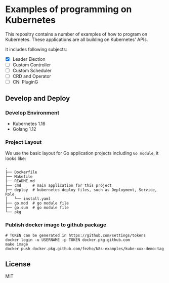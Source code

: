 # Examples of programming on Kubernetes
This repositry contains a number of examples of how to program on Kubernetes. These applications are all building on Kubernetes' APIs.

It includes following subjects:
 * [x] Leader Election
 * [ ] Custom Controller
 * [ ] Custom Scheduler
 * [ ] CRD and Operator
 * [ ] CNI PluginG

## Develop and Deploy

### Develop Environment
* Kubernetes 1.16
* Golang 1.12

### Project Layout
We use the basic layout for Go application projects including `Go module`, it looks like:

```
.
├── Dockerfile
├── Makefile
├── README.md
├── cmd     # main application for this project
├── deploy  # kubernetes deploy files, such as Deployment, Service, Role
│   └── install.yaml
├── go.mod  # go module file
├── go.sum  # go module file
└── pkg
```

### Publish docker image to github package
```console
# TOKEN can be generated in https://github.com/settings/tokens
docker login -u USERNAME -p TOKEN docker.pkg.github.com
make image
docker push docker.pkg.github.com/fezho/k8s-examples/kube-xxx-demo:tag
```


## License

MIT